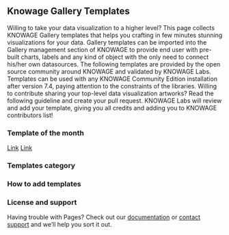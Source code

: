 ## Knowage Gallery Templates

Willing to take your data visualization to a higher level?
This page collects KNOWAGE Gallery templates that helps you crafting in few minutes stunning visualizations for your data.
Gallery templates can be imported  into the Gallery management section of KNOWAGE to provide end user with pre-built charts, labels and any kind of object with the only need to connect his/her own datasources.
The following templates are provided by the open source community around KNOWAGE and validated by KNOWAGE Labs. Templates can be used with any KNOWAGE Community Edition installation after version 7.4, paying attention to the constraints of the libraries.
Willing to contribute sharing your top-level data visualization artworks?
Read the following guideline and create your pull request. KNOWAGE Labs will review and add your template, giving you all credits and adding you to KNOWAGE contributors list!


### Template of the month

[Link](https://github.com/KnowageLabs/knowage-gallery-templates/tree/main/templates/card/indicator_with_icon)
[Link](https://github.com/KnowageLabs/knowage-gallery-templates/tree/main/templates/card/indicator_with_icon)

### Templates category


### How to add templates


### License and support

Having trouble with Pages? Check out our [documentation](https://docs.github.com/categories/github-pages-basics/) or [contact support](https://support.github.com/contact) and we’ll help you sort it out.
